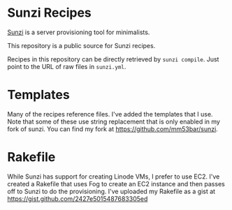 Sunzi Recipes
=============

[Sunzi](https://github.com/kenn/sunzi) is a server provisioning tool for minimalists.

This repository is a public source for Sunzi recipes.

Recipes in this repository can be directly retrieved by `sunzi compile`. Just point to the URL of raw files in `sunzi.yml`.

Templates
=========

Many of the recipes reference files.  I've added the templates that I use.  Note that some of these use string replacement that is only enabled in my fork of sunzi.  You can find my fork at https://github.com/mm53bar/sunzi.

Rakefile
========

While Sunzi has support for creating Linode VMs, I prefer to use EC2.  I've created a Rakefile that uses Fog to create an EC2 instance and then passes off to Sunzi to do the provisioning.  I've uploaded my Rakefile as a gist at https://gist.github.com/2427e5015487683305ed
 
